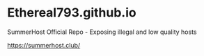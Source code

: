 # Ethereal793.github.io
SummerHost Official Repo - Exposing illegal and low quality hosts

https://summerhost.club/
